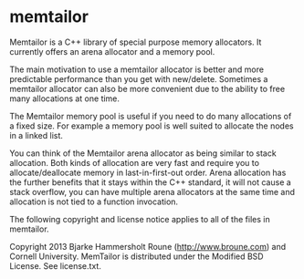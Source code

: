 memtailor
=========

Memtailor is a C++ library of special purpose memory allocators. It
currently offers an arena allocator and a memory pool.

The main motivation to use a memtailor allocator is better and more
predictable performance than you get with new/delete. Sometimes a
memtailor allocator can also be more convenient due to the ability to
free many allocations at one time.

The Memtailor memory pool is useful if you need to do many allocations
of a fixed size. For example a memory pool is well suited to allocate
the nodes in a linked list.

You can think of the Memtailor arena allocator as being similar to
stack allocation. Both kinds of allocation are very fast and require
you to allocate/deallocate memory in last-in-first-out order. Arena
allocation has the further benefits that it stays within the C++
standard, it will not cause a stack overflow, you can have multiple
arena allocators at the same time and allocation is not tied to a
function invocation.

The following copyright and license notice applies to all of the files in
memtailor.

Copyright 2013 Bjarke Hammersholt Roune (http://www.broune.com) and Cornell
University.  MemTailor is distributed under the Modified BSD License. See
license.txt.
